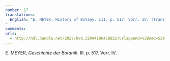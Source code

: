 ```yaml
---
number: 17
translations:
  English: "E. MEYER, History of Botany. III. p. 517. Vorr. IV. [Trans. J. Bain]
"
comments:
urls:
  - http://hdl.handle.net/2027/hvd.32044106458821?urlappend=%3Bseq=539
---
```


E. MEYER, <em>Geschichte der Botanik</em>. III. p. 517. Vorr. IV.
